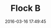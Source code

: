 ---
layout: lab-single.hbs
title: Flock B
date: 2016-03-16 17:49:45
description: Flock with rotating figure, testing drawings with depth and WebGL renderer.
imgName: flock-b
tags:
  - dataset-cmh
  - dataset-ingeominas
---